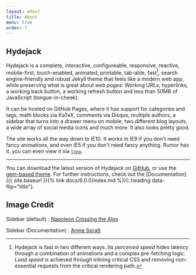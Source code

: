 ```yaml
---
layout: about
title: About
menu: true
order: 7
---
```


## Hydejack
Hydejack is a complete, interactive, configureable, responsive, reactive, mobile-first, touch-enabled, animated, printable, tab-able, fast[^1], search engine-friendly and robust Jekyll theme that feels like a modern web app, while preserving what is great about *web pages*: Working URLs, hyperlinks, a working back button, a working refresh button and less than 50MB of JavaScript (tongue-in-cheek).

It can be hosted on GitHub Pages, where it has support for categories and tags, math blocks via KaTeX,
comments via Disqus, multiple authors, a sidebar that turns into a drawer menu on mobile, two different blog layouts, a wide array of social media icons and much more. It also looks pretty good.

The site works all the way down to IE10. It works in IE9 if you don't need fancy animations, and even IE5 if you don't need fancy anything. Rumor has it, you can even view it via [`lynx`](http://lynx.browser.org/).

***

You can download the latest version of Hydejack on [GitHub](https://github.com/qwtel/hydejack/releases/tag/v6.0.0), or use the [gem-based theme](https://rubygems.org/gems/jekyll-theme-hydejack/versions/6.0.0).
For further instructions, check out the [Documentation]({{ site.baseurl }}{% link docs/6.0.0/index.md %}){:.heading data-flip="title"}.

## Image Credit

Sidebar (default)
: [Napoleon Crossing the Alps ](https://en.wikipedia.org/wiki/Napoleon_Crossing_the_Alps#/media/File:Jacques_Louis_David_-_Bonaparte_franchissant_le_Grand_Saint-Bernard,_20_mai_1800_-_Google_Art_Project.jpg)

Sidebar (Documentation)
: [Annie Spratt](https://unsplash.com/search/library?photo=lIWF2uHxs0Q)

[^1]: Hydejack is fast in two different ways. Its *perceived speed* hides latency through a combination of animations and a complex pre-fetching logic. *Load speed* is achieved through inlining critical CSS and removing non-essential requests from the critical rendering path.
